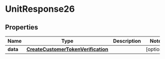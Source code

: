 # UnitResponse26

## Properties
Name | Type | Description | Notes
------------ | ------------- | ------------- | -------------
**data** | [**CreateCustomerTokenVerification**](CreateCustomerTokenVerification.md) |  |  [optional]
